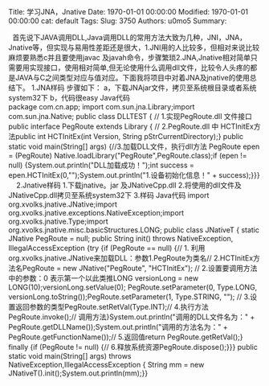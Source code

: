 Title: 学习JNA，Jnative
Date: 1970-01-01 00:00:00
Modified: 1970-01-01 00:00:00
cat: default
Tags: 
Slug: 3750
Authors: u0mo5 
Summary: 

 
 首先说下JAVA调用DLL,Java调用DLL的常用方法大致为几种，JNI，JNA，Jnative等，但实现与易用性差距还是很大，1.JNI用的人比较多，但相对来说比较麻烦要熟悉c并且要使用javac 及javah命令，步骤繁琐2.JNA,Jnative相对简单只需要用实现接口，使用相对简单,但无论使用什么调用dll文件，比较令人头疼的都是JAVA与C之间类型对应与值对应。下面我将项目中对着JNA及jnative的使用总结下。 
1.JNA样码 
步骤如下： 
a，下载JNAjar文件，拷贝至系统根目录或者系统system32下 
b，代码很easy 
Java代码  
package com.cn.app;
import com.sun.jna.Library;import com.sun.jna.Native;
public class DLLTEST {
// 1.实现PegRoute.dll 文件接口
public interface PegRoute extends Library {
// 2.PegRoute.dll 中 HCTInitEx方法public int HCTInitEx(int Version, String pStrCurrentDirectory);}
public static void main(String[] args) {//3.加载DLL文件，执行dll方法 PegRoute epen = (PegRoute) Native.loadLibrary("PegRoute",PegRoute.class);if (epen != null) {System.out.println("DLL加载成功！");int success = epen.HCTInitEx(0,"");System.out.println("1.设备初始化信息！" + success);}}}
 
 
2.Jnative样码 
1.下载jnative。jar 及JNativeCpp.dll 2.将使用的dll文件及JNativeCpp.dll拷贝至系统system32下 3.样码 
Java代码 import org.xvolks.jnative.JNative;import org.xvolks.jnative.exceptions.NativeException;import org.xvolks.jnative.Type;import org.xvolks.jnative.misc.basicStructures.LONG;
public class JNativeT {
static JNative PegRoute = null;
public String init() throws NativeException, IllegalAccessException {try {if (PegRoute == null) {// 1. 利用org.xvolks.jnative.JNative来加载DLL：参数1.PegRoute为类名// 2.HCTInitEx方法名PegRoute = new JNative("PegRoute", "HCTInitEx");
// 2.设置要调用方法中的参数：0 表示第一个以此类推LONG versionLong = new LONG(10);versionLong.setValue(0);
PegRoute.setParameter(0, Type.LONG, versionLong.toString());PegRoute.setParameter(1, Type.STRING, "");
// 3.设置返回参数的类型PegRoute.setRetVal(Type.INT);// 4.执行方法PegRoute.invoke();// 调用方法}System.out.println("调用的DLL文件名为：" + PegRoute.getDLLName());System.out.println("调用的方法名为：" + PegRoute.getFunctionName());// 5.返回值return PegRoute.getRetVal();} finally {if (PegRoute != null) {// 6.释放系统资源PegRoute.dispose();}}}
public static void main(String[] args) throws NativeException,IllegalAccessException {
String mm = new JNativeT().init();System.out.println(mm);}}
 
